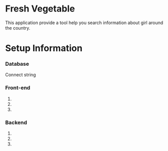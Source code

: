 # Fresh Vegetable 
This application provide a tool help you search information about girl around the country.
# Setup Information

### Database
Connect string
### Front-end
1.
2.
3.
### Backend
1.
2.
3.